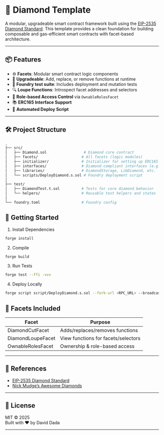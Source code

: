 # 💎 Diamond Template

A modular, upgradeable smart contract framework built using the [EIP-2535 Diamond Standard](https://eips.ethereum.org/EIPS/eip-2535). This template provides a clean foundation for building composable and gas-efficient smart contracts with facet-based architecture.

---

## 📦 Features

- ⚙️ **Facets**: Modular smart contract logic components
- 🔁 **Upgradeable**: Add, replace, or remove functions at runtime
- 🧪 **Foundry test suite**: Includes deployment and mutation tests
- 🔍 **Loupe Functions**: Introspect facet addresses and selectors
- 👑 **Role-based Access Control** via `OwnableRolesFacet`
- 📚 **ERC165 Interface Support**
- 🚀 **Automated Deploy Script**

---

## 🛠️ Project Structure

```bash
.
├── src/
│   ├── Diamond.sol                 # Diamond core contract
│   ├── facets/                    # All facets (logic modules)
│   ├── initializer/               # Initializer for setting up ERC165 and others
│   ├── interfaces/                # Diamond-compliant interfaces (e.g. IDiamondCut)
│   ├── libraries/                 # DiamondStorage, LibDiamond, etc.
│   └── scripts/DeployDiamond.s.sol # Foundry deployment script
│
├── test/
│   ├── DiamondTest.t.sol          # Tests for core diamond behavior
│   └── helpers/                   # Reusable test helpers and states
│
└── foundry.toml                   # Foundry config
```

## 🚀 Getting Started

1. Install Dependencies

```bash
forge install
```

2. Compile

```bash
forge build
```

3. Run Tests

```bash
forge test --ffi -vvv
```

4. Deploy Locally

```bash
forge script script/DeployDiamond.s.sol --fork-url <RPC_URL> --broadcast
```

## 🧩 Facets Included

| Facet             | Purpose                              |
|-------------------|------------------------------------|
| DiamondCutFacet    | Adds/replaces/removes functions     |
| DiamondLoupeFacet  | View functions for facets/selectors |
| OwnableRolesFacet  | Ownership & role-based access       |

---

## 📘 References

- [EIP-2535 Diamond Standard](https://eips.ethereum.org/EIPS/eip-2535)
- [Nick Mudge’s Awesome Diamonds](https://github.com/mudgen/awesome-diamonds)

---

## 🧠 License

MIT © 2025  
Built with ♥ by David Dada

---
